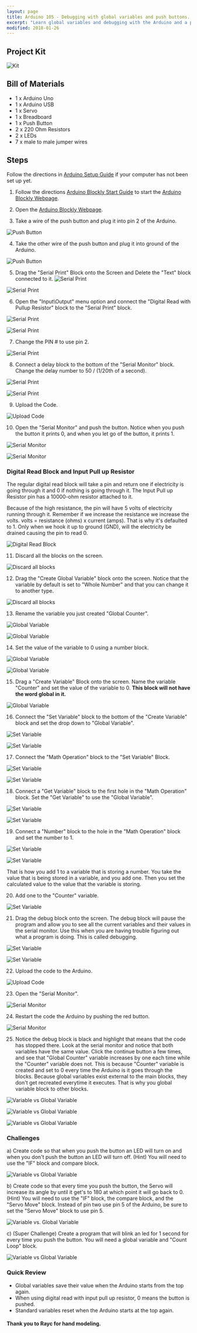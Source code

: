 ```yaml
---
layout: page
title: Arduino 105 - Debugging with global variables and push buttons.
excerpt: "Learn global variables and debugging with the Arduino and a push button."
modified: 2018-01-26
---
```

## Project Kit

![Kit](/images/arduino-block/lesson-5/kit.jpg) 

## Bill of Materials

- 1 x Arduino Uno
- 1 x Arduino USB
- 1 x Servo
- 1 x Breadboard 
- 1 x Push Button 
- 2 x 220 Ohm Resistors 
- 2 x LEDs 
- 7 x male to male jumper wires 

## Steps

Follow the directions in [Arduino Setup Guide](/arduino-setup) if your computer has not been set up yet.  

1) Follow the directions [Arduino Blockly Start Guide](/arduino-blockly-start) to start the [Arduino Blockly Webpage](http://localhost:3000).
 
2) Open the [Arduino Blockly Webpage](http://localhost:3000).

3) Take a wire of the push button and plug it into pin 2 of the Arduino.

![Push Button](/images/arduino-block/lesson-5/step3.jpg)

4) Take the other wire of the push button and plug it into ground of the Arduino.

![Push Button](/images/arduino-block/lesson-5/step4.jpg)

5) Drag the "Serial Print" Block onto the Screen and Delete the "Text" block connected to it.
![Serial Print](/images/arduino-block/lesson-5/step5a.png)

![Serial Print](/images/arduino-block/lesson-5/step5b.png)


6) Open the "Input\Output" menu option and connect the "Digital Read with Pullup Resistor" block to the "Serial Print" block.

![Serial Print](/images/arduino-block/lesson-5/step6a.png)

![Serial Print](/images/arduino-block/lesson-5/step6b.png)

7) Change the PIN # to use pin 2.

![Serial Print](/images/arduino-block/lesson-5/step7.png)

8) Connect a delay block to the bottom of the "Serial Monitor" block.  Change the delay number to 50 / (1/20th of a second).

![Serial Print](/images/arduino-block/lesson-5/step8a.png)

![Serial Print](/images/arduino-block/lesson-5/step8b.png)

9) Upload the Code.

![Upload Code](/images/arduino-block/lesson-5/step9.png)

10) Open the "Serial Monitor" and push the button.  Notice when you push the button it prints  0, and when you let go of the button, it prints  1.

![Serial Monitor](/images/arduino-block/lesson-5/step10a.png)

![Serial Monitor](/images/arduino-block/lesson-5/step10b.png)

### Digital Read Block and Input Pull up Resistor

The regular digital read block will take a pin and return one if electricity is going through it and 0 if nothing is going through it.  The Input Pull up Resistor pin has a 10000-ohm resistor attached to it.  

Because of the high resistance, the pin will have 5 volts of electricity running through it. Remember if we increase the resistance we increase the volts.  volts = resistance (ohms) x current (amps).  That is why it's defaulted to 1. Only when we hook it up to ground (GND), will the electricity be drained causing the pin to read 0.

![Digital Read Block](/images/arduino-block/lesson-5/digital-read-input.png)


11) Discard all the blocks on the screen.

![Discard all blocks](/images/arduino-block/lesson-5/step11.png)

12) Drag the "Create Global Variable" block onto the screen.  Notice that the variable by default is set to "Whole Number" and that you can change it to another type.

![Discard all blocks](/images/arduino-block/lesson-5/step12.png)

13) Rename the variable you just created "Global Counter".

![Global Variable](/images/arduino-block/lesson-5/step13a.png)

![Global Variable](/images/arduino-block/lesson-5/step13b.png)

14) Set the value of the variable to 0 using a number block.

![Global Variable](/images/arduino-block/lesson-5/step14a.png)

![Global Variable](/images/arduino-block/lesson-5/step14b.png)

15) Drag a "Create Variable" Block onto the screen.  Name the variable "Counter" and set the value of the variable to 0.  **This block will not have the word global in it.**

![Global Variable](/images/arduino-block/lesson-5/step15.png)

16) Connect the "Set Variable" block to the bottom of the "Create Variable" block and set the drop down to "Global Variable".

![Set Variable](/images/arduino-block/lesson-5/step16a.png)

![Set Variable](/images/arduino-block/lesson-5/step16b.png)

17) Connect the "Math Operation" block to the "Set Variable" Block.

![Set Variable](/images/arduino-block/lesson-5/step17a.png)

![Set Variable](/images/arduino-block/lesson-5/step17b.png)

18) Connect a "Get Variable" block to the first hole in the "Math Operation" block.  Set the "Get Variable" to use the "Global Variable".

![Set Variable](/images/arduino-block/lesson-5/step18a.png)

![Set Variable](/images/arduino-block/lesson-5/step18b.png)

19) Connect a "Number" block to the hole in the "Math Operation" block and set the number to 1.

![Set Variable](/images/arduino-block/lesson-5/step19a.png)

![Set Variable](/images/arduino-block/lesson-5/step19b.png)

That is how you add 1 to a variable that is storing a number.  You take the value that is being stored in a variable, and you add one.  Then you set the calculated value to the value that the variable is storing.

20) Add one to the "Counter" variable.

![Set Variable](/images/arduino-block/lesson-5/step20.png)

21) Drag the debug block onto the screen.  The debug block will pause the program and allow you to see all the current variables and their values in the serial monitor.  Use this when you are having trouble figuring out what a program is doing.  This is called debugging.

![Set Variable](/images/arduino-block/lesson-5/step21a.png)

![Set Variable](/images/arduino-block/lesson-5/step21b.png)

22) Upload the code to the Arduino.

![Upload Code](/images/arduino-block/lesson-5/step22.png)

23) Open the "Serial Monitor".

![Serial Monitor](/images/arduino-block/lesson-5/step23.png)

24) Restart the code the Arduino by pushing the red button.

![Serial Monitor](/images/arduino-block/lesson-5/step24.jpg)

25) Notice the debug block is black and highlight that means that the code has stopped there.  Look at the serial monitor and notice that both variables have the same value. Click the continue button a few times, and see that "Global Counter" variable increases by one each time while the "Counter" variable does not.  This is because "Counter" variable is created and set to 0 every time the Arduino is it goes through the blocks.   Because global variables exist external to the main blocks, they don't get recreated everytime it executes.  That is why you global variable block to other blocks.

![Variable vs Global Variable](/images/arduino-block/lesson-5/step25a.png)

![Variable vs Global Variable](/images/arduino-block/lesson-5/step25b.png)

![Variable vs Global Variable](/images/arduino-block/lesson-5/step25c.png)

### Challenges

a) Create code so that when you push the button an LED will turn on and when you don't push the button an LED will turn off.  (Hint) You will need to use the "IF" block and compare block.

![Variable vs Global Variable](/images/arduino-block/lesson-5/challenge-a.gif)

b) Create code so that every time you push the button, the Servo will increase its angle by until it get's to 180 at which point it will go back to 0.  (Hint) You will need to use the "IF" block, the compare block, and the "Servo Move" block.  Instead of pin two use pin 5 of the Arduino, be sure to set the "Servo Move" block to use pin 5.

![Variable vs. Global Variable](/images/arduino-block/lesson-5/challenge-b.gif)

c) (Super Challenge) Create a program that will blink an led for 1 second for every time you push the button.  You will need a global variable and "Count Loop" block.

![Variable vs Global Variable](/images/arduino-block/lesson-5/challenge-c.gif)
 
### Quick Review

- Global variables save their value when the Arduino starts from the top again.
- When using digital read with input pull up resistor, 0 means the button is pushed.
- Standard variables reset when the Arduino starts at the top again.

#### Thank you to Rayc for hand modeling.